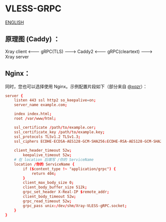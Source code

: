 # VLESS-GRPC
[ENGLISH](README.ENG.md)

## 原理图 (Caddy) ：
Xray client <--- gRPC(TLS) ---> Caddy2 <--- gRPC(cleartext) ---> Xray server
## Nginx：
同时，您也可以选择使用 Nginx。示例配置片段如下（部分来自 [@xqzr](https://github.com/xqzr)）：
```conf
server {
	listen 443 ssl http2 so_keepalive=on;
	server_name example.com;

	index index.html;
	root /var/www/html;

	ssl_certificate /path/to/example.cer;
	ssl_certificate_key /path/to/example.key;
	ssl_protocols TLSv1.2 TLSv1.3;
	ssl_ciphers ECDHE-ECDSA-AES128-GCM-SHA256:ECDHE-RSA-AES128-GCM-SHA256:ECDHE-ECDSA-AES256-GCM-SHA384:ECDHE-RSA-AES256-GCM-SHA384:ECDHE-ECDSA-CHACHA20-POLY1305:ECDHE-RSA-CHACHA20-POLY1305:DHE-RSA-AES128-GCM-SHA256:DHE-RSA-AES256-GCM-SHA384;
	
	client_header_timeout 52w;
        keepalive_timeout 52w;
	# 在 location 后填写 /你的 ServiceName
	location /你的 ServiceName {
		if ($content_type !~ "application/grpc") {
			return 404;
		}
		client_max_body_size 0;
		client_body_buffer_size 512k;
		grpc_set_header X-Real-IP $remote_addr;
		client_body_timeout 52w;
		grpc_read_timeout 52w;
		grpc_pass unix:/dev/shm/Xray-VLESS-gRPC.socket;
	}
}
```
